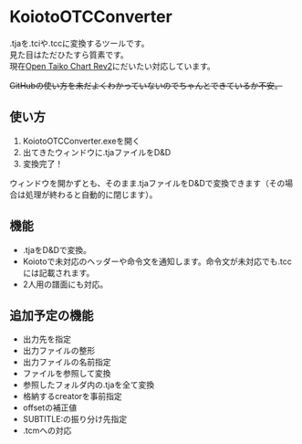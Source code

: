 # KoiotoOTCConverter
.tjaを.tciや.tccに変換するツールです。  
見た目はただひたすら質素です。  
現在[Open Taiko Chart Rev2](https://github.com/AioiLight/Open-Taiko-Chart/blob/master/Rev2_ja-JP.md)にだいたい対応しています。  

~~GitHubの使い方を未だよくわかっていないのでちゃんとできているか不安。~~

## 使い方
1. KoiotoOTCConverter.exeを開く
2. 出てきたウィンドウに.tjaファイルをD&D
3. 変換完了！

ウィンドウを開かずとも、そのまま.tjaファイルをD&Dで変換できます（その場合は処理が終わると自動的に閉じます）。

## 機能
- .tjaをD&Dで変換。
- Koiotoで未対応のヘッダーや命令文を通知します。命令文が未対応でも.tccには記載されます。
- 2人用の譜面にも対応。

## 追加予定の機能
- 出力先を指定
- 出力ファイルの整形
- 出力ファイルの名前指定
- ファイルを参照して変換
- 参照したフォルダ内の.tjaを全て変換
- 格納するcreatorを事前指定
- offsetの補正値
- SUBTITLE:の振り分け先指定
- .tcmへの対応
